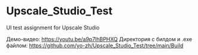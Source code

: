 # Upscale_Studio_Test
UI test assignment for Upscale Studio

Демо-видео: https://youtu.be/a9p7lhBPHXQ
Директория с билдом и .exe файлом: https://github.com/yo-zh/Upscale_Studio_Test/tree/main/Build
